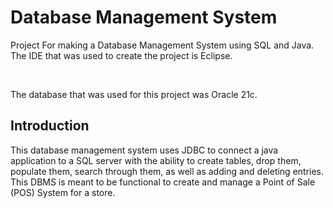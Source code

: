 # Database Management System

Project For making a Database Management System using SQL and Java.
The IDE that was used to create the project is Eclipse.

</br>

The database that was used for this project was Oracle 21c.

## Introduction

This database management system uses JDBC to connect a java application to a SQL server with the ability to create tables, drop them, populate them, search through them, as well as adding and deleting entries. This DBMS is meant to be functional to create and manage a Point of Sale (POS) System for a store.
